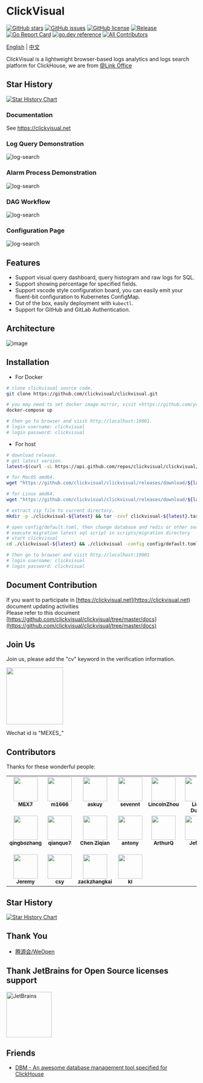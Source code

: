 # ClickVisual

[![GitHub stars](https://img.shields.io/github/stars/clickvisual/clickvisual)](https://github.com/clickvisual/clickvisual/stargazers)
[![GitHub issues](https://img.shields.io/github/issues/clickvisual/clickvisual)](https://github.com/clickvisual/clickvisual/issues)
[![GitHub license](https://img.shields.io/github/license/clickvisual/clickvisual)](https://github.com/clickvisual/clickvisual/blob/master/LICENSE)
[![Release](https://img.shields.io/github/v/release/clickvisual/clickvisual.svg)](https://github.com/clickvisual/clickvisual)
[![Go Report Card](https://goreportcard.com/badge/github.com/clickvisual/clickvisual)](https://goreportcard.com/report/github.com/clickvisual/clickvisual)
[![go.dev reference](https://img.shields.io/badge/go.dev-reference-007d9c?logo=go&logoColor=white&style=flat-square)](https://pkg.go.dev/github.com/clickvisual/clickvisual?tab=doc)
[![All Contributors](https://img.shields.io/badge/all_contributors-9-orange.svg?style=flat-square)](#contributors-)

[English](https://github.com/clickvisual/clickvisual/blob/master/README.md) | [中文](https://github.com/clickvisual/clickvisual/blob/master/README-CN.md)

ClickVisual is a lightweight browser-based logs analytics and logs search platform for ClickHouse, we are from [@Link Office](https://officesdk.com)


## Star History

[![Star History Chart](https://api.star-history.com/svg?repos=clickvisual/clickvisual&type=Date)](https://star-history.com/#clickvisual/clickvisual&Date)

### Documentation

See <https://clickvisual.net>

### Log Query Demonstration
![log-search](https://clickvisual.net/clickvisual/assets/img/logs.b24e990e.gif)

### Alarm Process Demonstration
![log-search](https://clickvisual.net/clickvisual/assets/img/alarm.c7d6042a.gif)

### DAG Workflow
![log-search](https://clickvisual.net/clickvisual/assets/img/cv-dag.9387fb05.png)

### Configuration Page
![log-search](https://clickvisual.net/clickvisual/assets/img/visual-configuration.62ebf9ad.png)

## Features

- Support visual query dashboard, query histogram and raw logs for SQL.
- Support showing percentage for specified fields.
- Support vscode style configuration board, you can easily emit your fluent-bit configuration to Kubernetes ConfigMap.
- Out of the box, easily deployment with `kubectl`.
- Support for GitHub and GitLab Authentication.

## Architecture

![image](https://clickvisual.net/clickvisual/assets/img/technical-architecture.2858a64f.png)

## Installation

- For Docker

```bash
# clone clickvisual source code.
git clone https://github.com/clickvisual/clickvisual.git

# you may need to set docker image mirror, visit <https://github.com/yeasy/docker_practice/blob/master/install/mirror.md> for details.
docker-compose up

# then go to browser and visit http://localhost:19001.
# login username: clickvisual 
# login password: clickvisual
```

- For host

```bash
# download release.
# get latest version.
latest=$(curl -sL https://api.github.com/repos/clickvisual/clickvisual/releases/latest | grep  ".tag_name" | sed -E 's/.*"([^"]+)".*/\1/')

# for MacOS amd64.
wget "https://github.com/clickvisual/clickvisual/releases/download/${latest}/clickvisual-${latest}-darwin-amd64.tar.gz" -O clickvisual-${latest}.tar.gz 

# for Linux amd64.
wget "https://github.com/clickvisual/clickvisual/releases/download/${latest}/clickvisual-${latest}-linux-amd64.tar.gz" -O clickvisual-$(latest).tar.gz  

# extract zip file to current directory.
mkdir -p ./clickvisual-${latest} && tar -zxvf clickvisual-${latest}.tar.gz -C ./clickvisual-${latest}

# open config/default.toml, then change database and redis or other section configuration
# execute migration latest sql script in scripts/migration directory
# start clickvisual
cd ./clickvisual-${latest} && ./clickvisual -config config/default.toml

# then go to browser and visit http://localhost:19001
# login username: clickvisual
# login password: clickvisual
```

## Document Contribution

If you want to participate in [https://clickvisual.net](https://clickvisual.net) document updating activities  
Please refer to this document [https://github.com/clickvisual/clickvisual/tree/master/docs](https://github.com/clickvisual/clickvisual/tree/master/docs)

## Join Us

Join us, please add the "cv" keyword in the verification information. 

 <img src="https://helpcenter.shimonote.com/uploads/0LNQ550801CF2.png" width="150" />

Wechat id is "MEXES_"

## Contributors

Thanks for these wonderful people:
<!-- ALL-CONTRIBUTORS-LIST:START - Do not remove or modify this section -->
<!-- prettier-ignore-start -->
<!-- markdownlint-disable -->
<table>
  <tbody>
    <tr>
      <td align="center" valign="top" width="14.28%"><a href="https://kl7sn.github.io"><img src="https://avatars.githubusercontent.com/u/2037801?v=4" width="64px;" alt=""/><br /><sub><b>MEX7</b></sub></a></td>
      <td align="center" valign="top" width="14.28%"><a href="https://m1666.github.io"><img src="https://avatars.githubusercontent.com/u/39024186?v=4" width="64px;" alt=""/><br /><sub><b>m1666</b></sub></a></td>
      <td align="center" valign="top" width="14.28%"><a href="https://github.com/askuy"><img src="https://avatars.githubusercontent.com/u/14119383?v=4" width="64px;" alt=""/><br /><sub><b>askuy</b></sub></a></td>
      <td align="center" valign="top" width="14.28%"><a href="https://github.com/sevennt"><img src="https://avatars.githubusercontent.com/u/10843736?v=4" width="64px;" alt=""/><br /><sub><b>sevennt</b></sub></a></td>
      <td align="center" valign="top" width="14.28%"><a href="http://blog.lincolnzhou.com/"><img src="https://avatars.githubusercontent.com/u/3911154?v=4" width="64px;" alt=""/><br /><sub><b>LincolnZhou</b></sub></a></td>
      <td align="center" valign="top" width="14.28%"><a href="https://www.duanlv.ltd"><img src="https://avatars.githubusercontent.com/u/20787331?v=4" width="64px;" alt=""/><br /><sub><b>Link Duan</b></sub></a></td>
      <td align="center" valign="top" width="14.28%"><a href="https://findcat.cn/"><img src="https://avatars.githubusercontent.com/u/37197772?v=4" width="64px;" alt=""/><br /><sub><b>梁桂锋</b></sub></a></td>
    </tr>
    <tr>
      <td align="center" valign="top" width="14.28%"><a href="https://github.com/qingbozhang"><img src="https://avatars.githubusercontent.com/u/14026937?v=4" width="64px;" alt=""/><br /><sub><b>qingbozhang</b></sub></a></td>
      <td align="center" valign="top" width="14.28%"><a href="https://github.com/qianque7"><img src="https://avatars.githubusercontent.com/u/68426635?v=4" width="64px;" alt=""/><br /><sub><b>qianque7</b></sub></a></td>
      <td align="center" valign="top" width="14.28%"><a href="https://github.com/rotk2022"><img src="https://avatars.githubusercontent.com/u/105830845?v=4" width="64px;" alt=""/><br /><sub><b>Chen Ziqian</b></sub></a></td>
      <td align="center" valign="top" width="14.28%"><a href="https://github.com/antonyaz"><img src="https://avatars.githubusercontent.com/u/73863938?v=4" width="64px;" alt=""/><br /><sub><b>antony</b></sub></a></td>
      <td align="center" valign="top" width="14.28%"><a href="https://github.com/ArthurQiuys"><img src="https://avatars.githubusercontent.com/u/16526475?v=4" width="64px;" alt=""/><br /><sub><b>ArthurQ</b></sub></a></td>
      <td align="center" valign="top" width="14.28%"><a href="http://laojianzi.github.io"><img src="https://avatars.githubusercontent.com/u/42930263?v=4" width="64px;" alt=""/><br /><sub><b>Jeff Li</b></sub></a></td>
      <td align="center" valign="top" width="14.28%"><a href="http://www.asarea.cn"><img src="https://avatars.githubusercontent.com/u/3275714?v=4" width="64px;" alt=""/><br /><sub><b>Ather Shu</b></sub></a></td>
    </tr>
    <tr>
      <td align="center" valign="top" width="14.28%"><a href="https://cloudsjhan.github.io/"><img src="https://avatars.githubusercontent.com/u/7600925?v=4" width="64px;" alt=""/><br /><sub><b>Jeremy</b></sub></a></td>
      <td align="center" valign="top" width="14.28%"><a href="https://github.com/pigcsy"><img src="https://avatars.githubusercontent.com/u/20635389?v=4" width="64px;" alt=""/><br /><sub><b>csy</b></sub></a></td>
      <td align="center" valign="top" width="14.28%"><a href="https://github.com/zackzhangkai"><img src="https://avatars.githubusercontent.com/u/20178386?v=4" width="64px;" alt=""/><br /><sub><b>zackzhangkai</b></sub></a></td>
      <td align="center" valign="top" width="14.28%"><a href="http://www.kailing.pub/"><img src="https://avatars.githubusercontent.com/u/18591662?v=4" width="64px;" alt=""/><br /><sub><b>kl</b></sub></a></td>
    </tr>
  </tbody>
</table>

<!-- markdownlint-restore -->
<!-- prettier-ignore-end -->

<!-- ALL-CONTRIBUTORS-LIST:END -->

## Star History

[![Star History Chart](https://api.star-history.com/svg?repos=clickvisual/clickvisual&type=Date)](https://star-history.com/#clickvisual/clickvisual&Date)


## Thank You
- [腾源会/WeOpen](https://cloud.tencent.com/act/pro/weopen-home)

## Thank JetBrains for Open Source licenses support
<a href="https://www.jetbrains.com/?from=Ego"><img src="https://resources.jetbrains.com/storage/products/company/brand/logos/GoLand_icon.svg" height="120" alt="JetBrains"/></a>


## Friends

- [DBM - An awesome database management tool specified for ClickHouse](https://github.com/EdurtIO/dbm)

